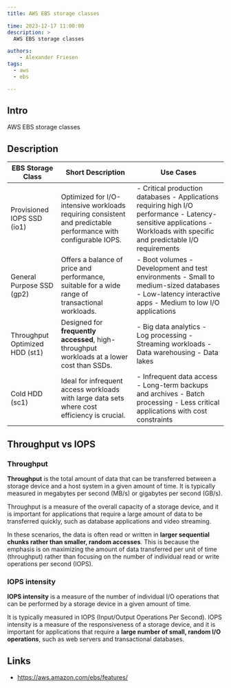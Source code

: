 ```yaml
---
title: AWS EBS storage classes

time: 2023-12-17 11:00:00
description: >
  AWS EBS storage classes

authors:
    - Alexander Friesen
tags:
  - aws
  - ebs

---
```


## Intro

AWS EBS storage classes

## Description

| **EBS Storage Class**            | **Short Description**                                                                                                | **Use Cases**                                                                                                                                                                      |
|-----------------------------|---------------------------------------------------------------------------------------------------------------------|------------------------------------------------------------------------------------------------------------------------------------------------------------------------------------|
| Provisioned IOPS SSD (io1)      | Optimized for I/O-intensive workloads requiring consistent and predictable performance with configurable IOPS.    | - Critical production databases - Applications requiring high I/O performance - Latency-sensitive applications - Workloads with specific and predictable I/O requirements |
| General Purpose SSD (gp2)       | Offers a balance of price and performance, suitable for a wide range of transactional workloads.                   | - Boot volumes - Development and test environments - Small to medium-sized databases - Low-latency interactive apps - Medium to low I/O applications                                  |
| Throughput Optimized HDD (st1) | Designed for **frequently accessed**, high-throughput workloads at a lower cost than SSDs.                              | - Big data analytics - Log processing - Streaming workloads - Data warehousing - Data lakes                                                                                            |
| Cold HDD (sc1)                  | Ideal for infrequent access workloads with large data sets where cost efficiency is crucial.                        | - Infrequent data access - Long-term backups and archives - Batch processing - Less critical applications with cost constraints                                                       |

## Throughput vs IOPS

### Throughput

**Throughput** is the total amount of data that can be transferred between a storage device and a host system in a given amount of time. It is typically measured in megabytes per second (MB/s) or gigabytes per second (GB/s).

Throughput is a measure of the overall capacity of a storage device, and it is important for applications that require a large amount of data to be transferred quickly, such as database applications and video streaming.

In these scenarios, the data is often read or written in **larger sequential chunks rather than smaller, random accesses**. This is because the emphasis is on maximizing the amount of data transferred per unit of time (throughput) rather than focusing on the number of individual read or write operations per second (IOPS).

### IOPS intensity

**IOPS intensity** is a measure of the number of individual I/O operations that can be performed by a storage device in a given amount of time.

It is typically measured in IOPS (Input/Output Operations Per Second). IOPS intensity is a measure of the responsiveness of a storage device, and it is important for applications that require a **large number of small, random I/O operations**, such as web servers and transactional databases.

## Links

- <https://aws.amazon.com/ebs/features/>